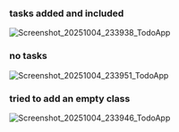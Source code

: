 ### tasks added and included
![Screenshot_20251004_233938_TodoApp](https://github.com/user-attachments/assets/b9425147-50bb-42f2-b446-c22772b7abfa)
### no tasks
![Screenshot_20251004_233951_TodoApp](https://github.com/user-attachments/assets/a54f0554-d40d-4b31-a3a1-bb36a5d5d31b)
### tried to add an empty class
![Screenshot_20251004_233946_TodoApp](https://github.com/user-attachments/assets/4c050367-6e51-42b2-aba0-80472e26bdb0)
